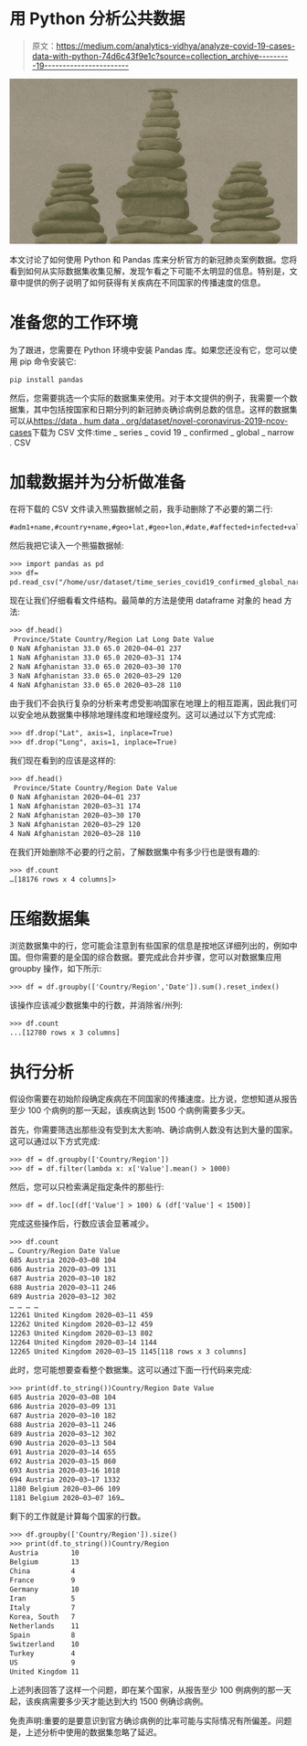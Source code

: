 # 用 Python 分析公共数据

> 原文：<https://medium.com/analytics-vidhya/analyze-covid-19-cases-data-with-python-74d6c43f9e1c?source=collection_archive---------19----------------------->

![](img/732726bca0bceefb1e25acd32c741651.png)

本文讨论了如何使用 Python 和 Pandas 库来分析官方的新冠肺炎案例数据。您将看到如何从实际数据集收集见解，发现乍看之下可能不太明显的信息。特别是，文章中提供的例子说明了如何获得有关疾病在不同国家的传播速度的信息。

# 准备您的工作环境

为了跟进，您需要在 Python 环境中安装 Pandas 库。如果您还没有它，您可以使用 pip 命令安装它:

```
pip install pandas
```

然后，您需要挑选一个实际的数据集来使用。对于本文提供的例子，我需要一个数据集，其中包括按国家和日期分列的新冠肺炎确诊病例总数的信息。这样的数据集可以从[https://data . hum data . org/dataset/novel-coronavirus-2019-ncov-cases](https://data.humdata.org/dataset/novel-coronavirus-2019-ncov-cases)下载为 CSV 文件:time _ series _ covid 19 _ confirmed _ global _ narrow . CSV

# 加载数据并为分析做准备

在将下载的 CSV 文件读入熊猫数据帧之前，我手动删除了不必要的第二行:

```
#adm1+name,#country+name,#geo+lat,#geo+lon,#date,#affected+infected+value+num
```

然后我把它读入一个熊猫数据帧:

```
>>> import pandas as pd
>>> df= pd.read_csv("/home/usr/dataset/time_series_covid19_confirmed_global_narrow.csv")
```

现在让我们仔细看看文件结构。最简单的方法是使用 dataframe 对象的 head 方法:

```
>>> df.head()
 Province/State Country/Region Lat Long Date Value
0 NaN Afghanistan 33.0 65.0 2020–04–01 237
1 NaN Afghanistan 33.0 65.0 2020–03–31 174
2 NaN Afghanistan 33.0 65.0 2020–03–30 170
3 NaN Afghanistan 33.0 65.0 2020–03–29 120
4 NaN Afghanistan 33.0 65.0 2020–03–28 110
```

由于我们不会执行复杂的分析来考虑受影响国家在地理上的相互距离，因此我们可以安全地从数据集中移除地理纬度和地理经度列。这可以通过以下方式完成:

```
>>> df.drop("Lat", axis=1, inplace=True)
>>> df.drop("Long", axis=1, inplace=True)
```

我们现在看到的应该是这样的:

```
>>> df.head()
 Province/State Country/Region Date Value
0 NaN Afghanistan 2020–04–01 237
1 NaN Afghanistan 2020–03–31 174
2 NaN Afghanistan 2020–03–30 170
3 NaN Afghanistan 2020–03–29 120
4 NaN Afghanistan 2020–03–28 110
```

在我们开始删除不必要的行之前，了解数据集中有多少行也是很有趣的:

```
>>> df.count
…[18176 rows x 4 columns]>
```

# 压缩数据集

浏览数据集中的行，您可能会注意到有些国家的信息是按地区详细列出的，例如中国。但你需要的是全国的综合数据。要完成此合并步骤，您可以对数据集应用 groupby 操作，如下所示:

```
>>> df = df.groupby(['Country/Region','Date']).sum().reset_index()
```

该操作应该减少数据集中的行数，并消除省/州列:

```
>>> df.count
...[12780 rows x 3 columns]
```

# 执行分析

假设你需要在初始阶段确定疾病在不同国家的传播速度。比方说，您想知道从报告至少 100 个病例的那一天起，该疾病达到 1500 个病例需要多少天。

首先，你需要筛选出那些没有受到太大影响、确诊病例人数没有达到大量的国家。这可以通过以下方式完成:

```
>>> df = df.groupby(['Country/Region'])
>>> df = df.filter(lambda x: x['Value'].mean() > 1000)
```

然后，您可以只检索满足指定条件的那些行:

```
>>> df = df.loc[(df['Value'] > 100) & (df['Value'] < 1500)]
```

完成这些操作后，行数应该会显著减少。

```
>>> df.count
… Country/Region Date Value
685 Austria 2020–03–08 104
686 Austria 2020–03–09 131
687 Austria 2020–03–10 182
688 Austria 2020–03–11 246
689 Austria 2020–03–12 302
… … … …
12261 United Kingdom 2020–03–11 459
12262 United Kingdom 2020–03–12 459
12263 United Kingdom 2020–03–13 802
12264 United Kingdom 2020–03–14 1144
12265 United Kingdom 2020–03–15 1145[118 rows x 3 columns]
```

此时，您可能想要查看整个数据集。这可以通过下面一行代码来完成:

```
>>> print(df.to_string())Country/Region Date Value
685 Austria 2020–03–08 104
686 Austria 2020–03–09 131
687 Austria 2020–03–10 182
688 Austria 2020–03–11 246
689 Austria 2020–03–12 302
690 Austria 2020–03–13 504
691 Austria 2020–03–14 655
692 Austria 2020–03–15 860
693 Austria 2020–03–16 1018
694 Austria 2020–03–17 1332
1180 Belgium 2020–03–06 109
1181 Belgium 2020–03–07 169…
```

剩下的工作就是计算每个国家的行数。

```
>>> df.groupby(['Country/Region']).size()
>>> print(df.to_string())Country/Region
Austria        10
Belgium        13
China          4
France         9
Germany        10
Iran           5
Italy          7
Korea, South   7
Netherlands    11
Spain          8
Switzerland    10
Turkey         4
US             9
United Kingdom 11
```

上述列表回答了这样一个问题，即在某个国家，从报告至少 100 例病例的那一天起，该疾病需要多少天才能达到大约 1500 例确诊病例。

免责声明:重要的是要意识到官方确诊病例的比率可能与实际情况有所偏差。问题是，上述分析中使用的数据集忽略了延迟。